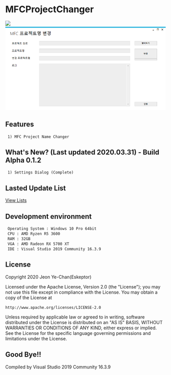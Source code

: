 # MFCProjectChanger
[![](https://img.shields.io/badge/license-Apache%202-blue.svg)](http://www.apache.org/licenses/LICENSE-2.0)
![homepage](./Preview/Shot1.png)
## Features
```
 1) MFC Project Name Changer
```
## What's New? (Last updated 2020.03.31) - Build Alpha 0.1.2
```
 1) Settings Dialog (Complete)
```
## Lasted Update List
[View Lists](./UPDATE.md)

## Development environment
```
 Operating System : Windows 10 Pro 64bit
 CPU : AMD Ryzen R5 3600
 RAM : 32GB
 VGA : AMD Radeon RX 5700 XT
 IDE : Visual Studio 2019 Community 16.3.9
```

## License
Copyright 2020 Jeon Ye-Chan(Eskeptor)

Licensed under the Apache License, Version 2.0 (the "License");
you may not use this file except in compliance with the License.
You may obtain a copy of the License at
```
http://www.apache.org/licenses/LICENSE-2.0
```
Unless required by applicable law or agreed to in writing, software
distributed under the License is distributed on an "AS IS" BASIS,
WITHOUT WARRANTIES OR CONDITIONS OF ANY KIND, either express or implied.
See the License for the specific language governing permissions and
limitations under the License.
## Good Bye!!
Compiled by Visual Studio 2019 Community 16.3.9